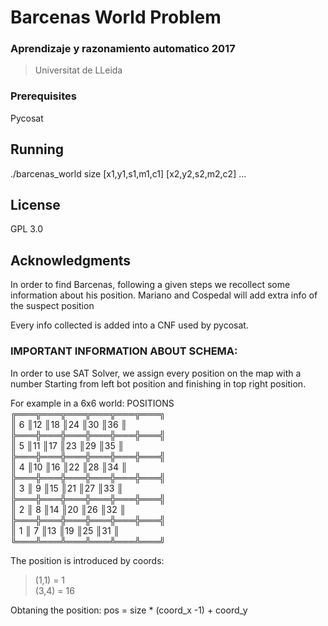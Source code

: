 # Barcenas World Problem
### Aprendizaje y razonamiento automatico 2017
> Universitat de LLeida


### Prerequisites

Pycosat


## Running
./barcenas_world  size [x1,y1,s1,m1,c1] [x2,y2,s2,m2,c2] ...

## License
GPL 3.0

## Acknowledgments

In order to find Barcenas, following a given steps we recollect some
information about his position. Mariano and Cospedal will add extra info
of the suspect position

Every info collected is added into a CNF used by pycosat.

### IMPORTANT INFORMATION ABOUT SCHEMA:
In order to use SAT Solver, we assign every position on the map with a number
Starting from left bot position and finishing in top right position.

For example in a 6x6 world:
POSITIONS  
╔═══╦═══╦═══╦═══╦═══╦═══╗  
║ 6   ║12  ║18  ║24  ║30  ║36  ║  
╠═══╬═══╬═══╬═══╬═══╬═══╣  
║ 5  ║11  ║17  ║23  ║29  ║35 ║  
╠═══╬═══╬═══╬═══╬═══╬═══╣  
║ 4  ║10 ║16 ║22 ║28 ║34 ║  
╠═══╬═══╬═══╬═══╬═══╬═══╣  
║ 3  ║ 9 ║15 ║21 ║27 ║33 ║  
╠═══╬═══╬═══╬═══╬═══╬═══╣  
║ 2  ║ 8 ║14 ║20 ║26 ║32 ║  
╠═══╬═══╬═══╬═══╬═══╬═══╣  
║ 1  ║ 7 ║13 ║19 ║25 ║31 ║  
╚═══╩═══╩═══╩═══╩═══╩═══╝  

The position is introduced by coords:
>(1,1) = 1  
>(3,4) = 16  

Obtaning the position: pos = size * (coord_x -1) + coord_y
